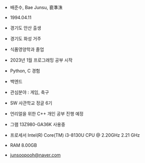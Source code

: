 - 배준수, Bae Junsu, 裵準洙

- 1994.04.11

- 경기도 안산 출생

- 경기도 화성 거주

- 식품영양학과 졸업

- 2023년 1월 프로그래밍 공부 시작

- Python, C 경험

- 백엔드

- 관심분야 : 게임, 축구

- SW 사관학교 정글 6기

- 언리얼을 위한 C++ 개인 공부 진행 예정

- 그램 13Z980-GA36K 사용중

- 프로세서 Intel(R) Core(TM) i3-8130U CPU @ 2.20GHz   2.21 GHz

- RAM 8.00GB

- junsoopooh@naver.com

    
